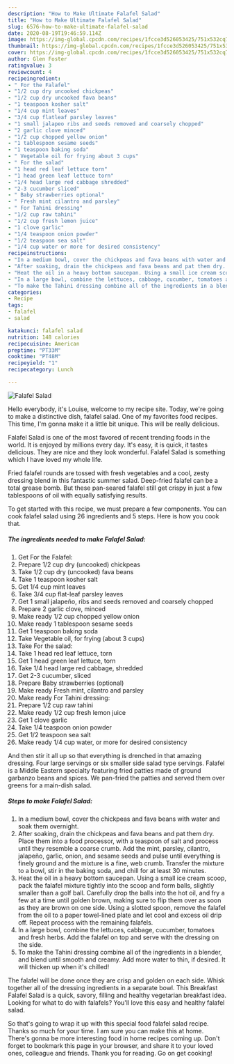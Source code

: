 ```yaml
---
description: "How to Make Ultimate Falafel Salad"
title: "How to Make Ultimate Falafel Salad"
slug: 6576-how-to-make-ultimate-falafel-salad
date: 2020-08-19T19:46:59.114Z
image: https://img-global.cpcdn.com/recipes/1fcce3d526053425/751x532cq70/falafel-salad-recipe-main-photo.jpg
thumbnail: https://img-global.cpcdn.com/recipes/1fcce3d526053425/751x532cq70/falafel-salad-recipe-main-photo.jpg
cover: https://img-global.cpcdn.com/recipes/1fcce3d526053425/751x532cq70/falafel-salad-recipe-main-photo.jpg
author: Glen Foster
ratingvalue: 3
reviewcount: 4
recipeingredient:
- " For the Falafel"
- "1/2 cup dry uncooked chickpeas"
- "1/2 cup dry uncooked fava beans"
- "1 teaspoon kosher salt"
- "1/4 cup mint leaves"
- "3/4 cup flatleaf parsley leaves"
- "1 small jalapeo ribs and seeds removed and coarsely chopped"
- "2 garlic clove minced"
- "1/2 cup chopped yellow onion"
- "1 tablespoon sesame seeds"
- "1 teaspoon baking soda"
- " Vegetable oil for frying about 3 cups"
- " For the salad"
- "1 head red leaf lettuce torn"
- "1 head green leaf lettuce torn"
- "1/4 head large red cabbage shredded"
- "2-3 cucumber sliced"
- " Baby strawberries optional"
- " Fresh mint cilantro and parsley"
- " For Tahini dressing"
- "1/2 cup raw tahini"
- "1/2 cup fresh lemon juice"
- "1 clove garlic"
- "1/4 teaspoon onion powder"
- "1/2 teaspoon sea salt"
- "1/4 cup water or more for desired consistency"
recipeinstructions:
- "In a medium bowl, cover the chickpeas and fava beans with water and soak them overnight."
- "After soaking, drain the chickpeas and fava beans and pat them dry. Place them into a food processor, with a teaspoon of salt and process until they resemble a coarse crumb. Add the mint, parsley, cilantro, jalapeño, garlic, onion, and sesame seeds and pulse until everything is finely ground and the mixture is a fine, web crumb. Transfer the mixture to a bowl, stir in the baking soda, and chill for at least 30 minutes."
- "Heat the oil in a heavy bottom saucepan. Using a small ice cream scoop, pack the falafel mixture tightly into the scoop and form balls, slightly smaller than a golf ball. Carefully drop the balls into the hot oil, and fry a few at a time until golden brown, making sure to flip them over as soon as they are brown on one side. Using a slotted spoon, remove the falafel from the oil to a paper towel-lined plate and let cool and excess oil drip off. Repeat process with the remaining falafels."
- "In a large bowl, combine the lettuces, cabbage, cucumber, tomatoes and fresh herbs. Add the falafel on top and serve with the dressing on the side."
- "To make the Tahini dressing combine all of the ingredients in a blender, and blend until smooth and creamy. Add more water to thin, if desired. It will thicken up when it&#39;s chilled!"
categories:
- Recipe
tags:
- falafel
- salad

katakunci: falafel salad 
nutrition: 148 calories
recipecuisine: American
preptime: "PT33M"
cooktime: "PT48M"
recipeyield: "1"
recipecategory: Lunch

---
```



![Falafel Salad](https://img-global.cpcdn.com/recipes/1fcce3d526053425/751x532cq70/falafel-salad-recipe-main-photo.jpg)

Hello everybody, it's Louise, welcome to my recipe site. Today, we're going to make a distinctive dish, falafel salad. One of my favorites food recipes. This time, I'm gonna make it a little bit unique. This will be really delicious.

Falafel Salad is one of the most favored of recent trending foods in the world. It is enjoyed by millions every day. It's easy, it is quick, it tastes delicious. They are nice and they look wonderful. Falafel Salad is something which I have loved my whole life.

Fried falafel rounds are tossed with fresh vegetables and a cool, zesty dressing blend in this fantastic summer salad. Deep-fried falafel can be a total grease bomb. But these pan-seared falafel still get crispy in just a few tablespoons of oil with equally satisfying results.


To get started with this recipe, we must prepare a few components. You can cook falafel salad using 26 ingredients and 5 steps. Here is how you cook that.

<!--inarticleads1-->

##### The ingredients needed to make Falafel Salad:

1. Get  For the Falafel:
1. Prepare 1/2 cup dry (uncooked) chickpeas
1. Take 1/2 cup dry (uncooked) fava beans
1. Take 1 teaspoon kosher salt
1. Get 1/4 cup mint leaves
1. Take 3/4 cup flat-leaf parsley leaves
1. Get 1 small jalapeño, ribs and seeds removed and coarsely chopped
1. Prepare 2 garlic clove, minced
1. Make ready 1/2 cup chopped yellow onion
1. Make ready 1 tablespoon sesame seeds
1. Get 1 teaspoon baking soda
1. Take  Vegetable oil, for frying (about 3 cups)
1. Take  For the salad:
1. Take 1 head red leaf lettuce, torn
1. Get 1 head green leaf lettuce, torn
1. Take 1/4 head large red cabbage, shredded
1. Get 2-3 cucumber, sliced
1. Prepare  Baby strawberries (optional)
1. Make ready  Fresh mint, cilantro and parsley
1. Make ready  For Tahini dressing:
1. Prepare 1/2 cup raw tahini
1. Make ready 1/2 cup fresh lemon juice
1. Get 1 clove garlic
1. Take 1/4 teaspoon onion powder
1. Get 1/2 teaspoon sea salt
1. Make ready 1/4 cup water, or more for desired consistency


And then stir it all up so that everything is drenched in that amazing dressing. Four large servings or six smaller side salad type servings. Falafel is a Middle Eastern specialty featuring fried patties made of ground garbanzo beans and spices. We pan-fried the patties and served them over greens for a main-dish salad. 

<!--inarticleads2-->

##### Steps to make Falafel Salad:

1. In a medium bowl, cover the chickpeas and fava beans with water and soak them overnight.
1. After soaking, drain the chickpeas and fava beans and pat them dry. Place them into a food processor, with a teaspoon of salt and process until they resemble a coarse crumb. Add the mint, parsley, cilantro, jalapeño, garlic, onion, and sesame seeds and pulse until everything is finely ground and the mixture is a fine, web crumb. Transfer the mixture to a bowl, stir in the baking soda, and chill for at least 30 minutes.
1. Heat the oil in a heavy bottom saucepan. Using a small ice cream scoop, pack the falafel mixture tightly into the scoop and form balls, slightly smaller than a golf ball. Carefully drop the balls into the hot oil, and fry a few at a time until golden brown, making sure to flip them over as soon as they are brown on one side. Using a slotted spoon, remove the falafel from the oil to a paper towel-lined plate and let cool and excess oil drip off. Repeat process with the remaining falafels.
1. In a large bowl, combine the lettuces, cabbage, cucumber, tomatoes and fresh herbs. Add the falafel on top and serve with the dressing on the side.
1. To make the Tahini dressing combine all of the ingredients in a blender, and blend until smooth and creamy. Add more water to thin, if desired. It will thicken up when it&#39;s chilled!


The falafel will be done once they are crisp and golden on each side. Whisk together all of the dressing ingredients in a separate bowl. This Breakfast Falafel Salad is a quick, savory, filling and healthy vegetarian breakfast idea. Looking for what to do with falafels? You&#39;ll love this easy and healthy falafel salad. 

So that's going to wrap it up with this special food falafel salad recipe. Thanks so much for your time. I am sure you can make this at home. There's gonna be more interesting food in home recipes coming up. Don't forget to bookmark this page in your browser, and share it to your loved ones, colleague and friends. Thank you for reading. Go on get cooking!
